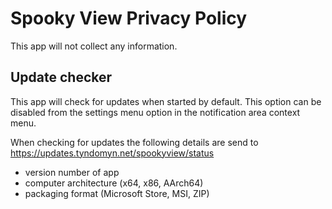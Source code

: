 # Spooky View Privacy Policy

This app will not collect any information.

## Update checker

This app will check for updates when started by default. This option can be disabled from the settings menu option in the notification area context menu.

When checking for updates the following details are send to https://updates.tyndomyn.net/spookyview/status 
- version number of app
- computer architecture (x64, x86, AArch64)
- packaging format (Microsoft Store, MSI, ZIP)
